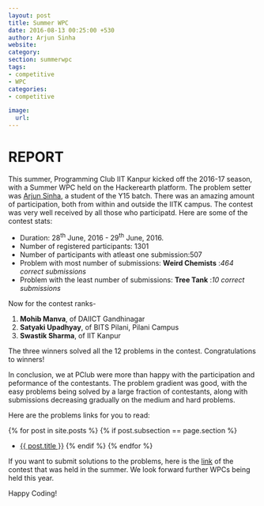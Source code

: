 ```yaml
---
layout: post
title: Summer WPC 
date: 2016-08-13 00:25:00 +530
author: Arjun Sinha
website:
category:
section: summerwpc
tags:
- competitive
- WPC
categories:
- competitive

image:
  url: 
---
```

# REPORT

This summer, Programming Club IIT Kanpur kicked off the 2016-17 season, with a Summer WPC held on the Hackerearth platform. The problem setter was [Arjun Sinha](http://codeforces.com/profile/ajs97), a student of the Y15 batch. There was an amazing amount of participation, both from within and outside the IITK campus. The contest was very well received by all those who participatd. Here are some of the contest stats:  

* Duration: 28<sup>th</sup> June, 2016 - 29<sup>th</sup> June, 2016.  
* Number of registered participants: 1301  
* Number of participants with atleast one submission:507
* Problem with most number of submissions: **Weird Chemists** :_464 correct submissions_
* Problem with the least number of submissions: **Tree Tank** :_10 correct submissions_

Now for the contest ranks-  
1. **Mohib Manva**, of DAIICT Gandhinagar  
2. **Satyaki Upadhyay**, of BITS Pilani, Pilani Campus  
3. **Swastik Sharma**, of IIT Kanpur  

The three winners solved all the 12 problems in the contest. Congratulations to winners!  

In conclusion, we at PClub were more than happy with the participation and peformance of the contestants. The problem gradient was good, with the easy problems being solved by a large fraction of contestants, along with submissions decreasing gradually on the medium and hard problems.

Here are the problems links for you to read:

{% for post in site.posts %}
  {% if post.subsection == page.section %}
  - [{{ post.title }}]({{post.url}})
  {% endif %}
{% endfor %}

If you want to submit solutions to the problems, here is the [link](https://www.hackerearth.com/IITK-WPC-Summer16/) of the contest that was held in the summer. We look forward further WPCs being held this year.

Happy Coding!
